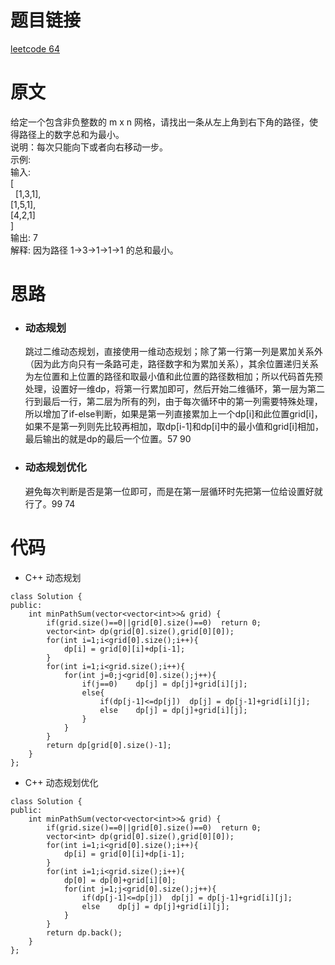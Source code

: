 # 题目链接
[leetcode 64](https://leetcode-cn.com/problems/minimum-path-sum/)

# 原文
给定一个包含非负整数的 m x n 网格，请找出一条从左上角到右下角的路径，使得路径上的数字总和为最小。  
说明：每次只能向下或者向右移动一步。  
示例:  
输入:    
[    
  [1,3,1],    
  [1,5,1],  
  [4,2,1]    
]  
输出: 7  
解释: 因为路径 1→3→1→1→1 的总和最小。

# 思路
- ### **动态规划**
  跳过二维动态规划，直接使用一维动态规划；除了第一行第一列是累加关系外（因为此方向只有一条路可走，路径数字和为累加关系），其余位置递归关系为左位置和上位置的路径和取最小值和此位置的路径数相加；所以代码首先预处理，设置好一维dp，将第一行累加即可，然后开始二维循环，第一层为第二行到最后一行，第二层为所有的列，由于每次循环中的第一列需要特殊处理，所以增加了if-else判断，如果是第一列直接累加上一个dp[i]和此位置grid[i]，如果不是第一列则先比较再相加，取dp[i-1]和dp[i]中的最小值和grid[i]相加，最后输出的就是dp的最后一个位置。57 90
- ### **动态规划优化**
  避免每次判断是否是第一位即可，而是在第一层循环时先把第一位给设置好就行了。99 74

# 代码
- C++ 动态规划
```
class Solution {
public:
    int minPathSum(vector<vector<int>>& grid) {
        if(grid.size()==0||grid[0].size()==0)  return 0;
        vector<int> dp(grid[0].size(),grid[0][0]);
        for(int i=1;i<grid[0].size();i++){
            dp[i] = grid[0][i]+dp[i-1];
        }
        for(int i=1;i<grid.size();i++){
            for(int j=0;j<grid[0].size();j++){
                if(j==0)    dp[j] = dp[j]+grid[i][j];
                else{
                    if(dp[j-1]<=dp[j])  dp[j] = dp[j-1]+grid[i][j];
                    else    dp[j] = dp[j]+grid[i][j];
                }
            }
        }
        return dp[grid[0].size()-1];
    }
};
```
- C++ 动态规划优化
```
class Solution {
public:
    int minPathSum(vector<vector<int>>& grid) {
        if(grid.size()==0||grid[0].size()==0)  return 0;
        vector<int> dp(grid[0].size(),grid[0][0]);
        for(int i=1;i<grid[0].size();i++){
            dp[i] = grid[0][i]+dp[i-1];
        }
        for(int i=1;i<grid.size();i++){
            dp[0] = dp[0]+grid[i][0];
            for(int j=1;j<grid[0].size();j++){
                if(dp[j-1]<=dp[j])  dp[j] = dp[j-1]+grid[i][j];
                else    dp[j] = dp[j]+grid[i][j];
            }
        }
        return dp.back();
    }
};
```